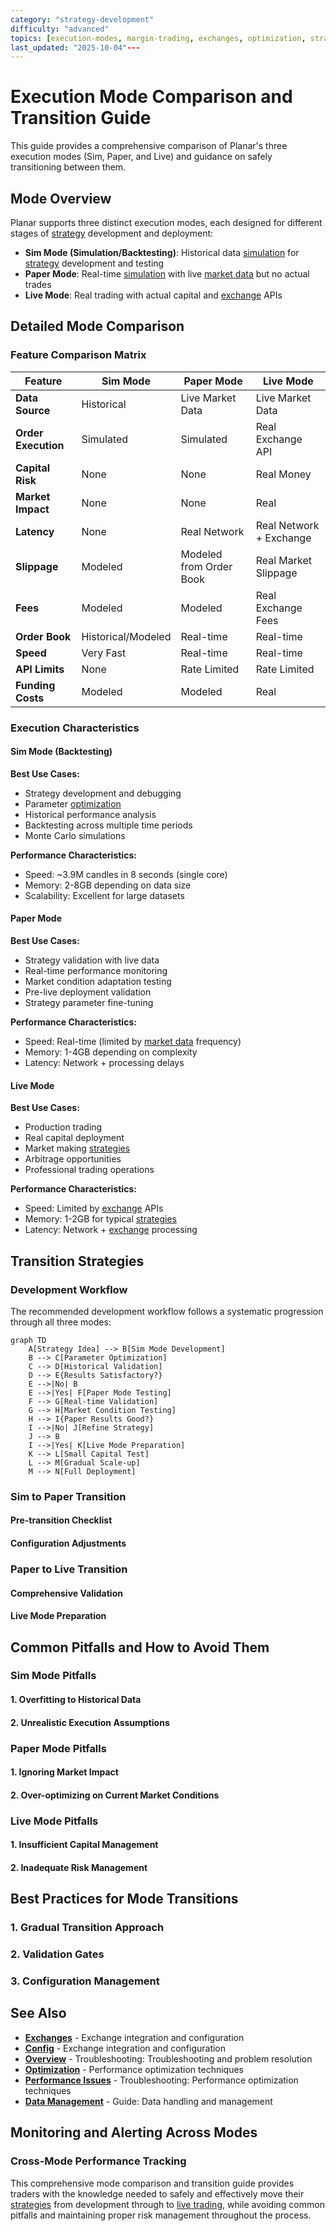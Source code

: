 ```yaml
---
category: "strategy-development"
difficulty: "advanced"
topics: [execution-modes, margin-trading, exchanges, optimization, strategy-development, troubleshooting, visualization, configuration]
last_updated: "2025-10-04"---
---
```


# Execution Mode Comparison and Transition Guide

This guide provides a comprehensive comparison of Planar's three execution modes (Sim, Paper, and Live) and guidance on safely transitioning between them.

## Mode Overview

Planar supports three distinct execution modes, each designed for different stages of [strategy](../guides/../guides/strategy-development.md) development and deployment:

- **Sim Mode (Simulation/Backtesting)**: Historical data [simulation](../guides/execution-modes.md#simulation-mode) for [strategy](../guides/../guides/strategy-development.md) development and testing
- **Paper Mode**: Real-time [simulation](../guides/execution-modes.md#simulation-mode) with live [market data](../guides/../guides/../guides/data-management.md) but no actual trades
- **Live Mode**: Real trading with actual capital and [exchange](../[exchanges](../exchanges.md).md) APIs

## Detailed Mode Comparison

### Feature Comparison Matrix

| Feature | Sim Mode | Paper Mode | Live Mode |
|---------|----------|------------|-----------|
| **Data Source** | Historical | Live Market Data | Live Market Data |
| **Order Execution** | Simulated | Simulated | Real Exchange API |
| **Capital Risk** | None | None | Real Money |
| **Market Impact** | None | None | Real |
| **Latency** | None | Real Network | Real Network + Exchange |
| **Slippage** | Modeled | Modeled from Order Book | Real Market Slippage |
| **Fees** | Modeled | Modeled | Real Exchange Fees |
| **Order Book** | Historical/Modeled | Real-time | Real-time |
| **Speed** | Very Fast | Real-time | Real-time |
| **API Limits** | None | Rate Limited | Rate Limited |
| **Funding Costs** | Modeled | Modeled | Real |

### Execution Characteristics

#### Sim Mode (Backtesting)

**Best Use Cases:**
- Strategy development and debugging
- Parameter [optimization](../optimization.md)
- Historical performance analysis
- Backtesting across multiple time periods
- Monte Carlo simulations

**Performance Characteristics:**
- Speed: ~3.9M candles in 8 seconds (single core)
- Memory: 2-8GB depending on data size
- Scalability: Excellent for large datasets

#### Paper Mode

**Best Use Cases:**
- Strategy validation with live data
- Real-time performance monitoring
- Market condition adaptation testing
- Pre-live deployment validation
- Strategy parameter fine-tuning

**Performance Characteristics:**
- Speed: Real-time (limited by [market data](../guides/../guides/../guides/data-management.md) frequency)
- Memory: 1-4GB depending on complexity
- Latency: Network + processing delays

#### Live Mode

**Best Use Cases:**
- Production trading
- Real capital deployment
- Market making [strategies](../guides/../guides/strategy-development.md)
- Arbitrage opportunities
- Professional trading operations

**Performance Characteristics:**
- Speed: Limited by [exchange](../[exchanges](../exchanges.md).md) APIs
- Memory: 1-2GB for typical [strategies](../guides/../guides/strategy-development.md)
- Latency: Network + [exchange](../[exchanges](../exchanges.md).md) processing

## Transition Strategies

### Development Workflow

The recommended development workflow follows a systematic progression through all three modes:

```mermaid
graph TD
    A[Strategy Idea] --> B[Sim Mode Development]
    B --> C[Parameter Optimization]
    C --> D[Historical Validation]
    D --> E{Results Satisfactory?}
    E -->|No| B
    E -->|Yes| F[Paper Mode Testing]
    F --> G[Real-time Validation]
    G --> H[Market Condition Testing]
    H --> I{Paper Results Good?}
    I -->|No| J[Refine Strategy]
    J --> B
    I -->|Yes| K[Live Mode Preparation]
    K --> L[Small Capital Test]
    L --> M[Gradual Scale-up]
    M --> N[Full Deployment]
```

### Sim to Paper Transition

#### Pre-transition Checklist


#### Configuration Adjustments


### Paper to Live Transition

#### Comprehensive Validation


#### Live Mode Preparation


## Common Pitfalls and How to Avoid Them

### Sim Mode Pitfalls

#### 1. Overfitting to Historical Data

#### 2. Unrealistic Execution Assumptions

### Paper Mode Pitfalls

#### 1. Ignoring Market Impact

#### 2. Over-optimizing on Current Market Conditions

### Live Mode Pitfalls

#### 1. Insufficient Capital Management

#### 2. Inadequate Risk Management

## Best Practices for Mode Transitions

### 1. Gradual Transition Approach


### 2. Validation Gates


### 3. Configuration Management



## See Also

- **[Exchanges](../exchanges.md)** - Exchange integration and configuration
- **[Config](../config.md)** - Exchange integration and configuration
- **[Overview](../troubleshooting/index.md)** - Troubleshooting: Troubleshooting and problem resolution
- **[Optimization](../optimization.md)** - Performance optimization techniques
- **[Performance Issues](../troubleshooting/performance-issues.md)** - Troubleshooting: Performance optimization techniques
- **[Data Management](../guides/../guides/../guides/data-management.md)** - Guide: Data handling and management

## Monitoring and Alerting Across Modes

### Cross-Mode Performance Tracking


This comprehensive mode comparison and transition guide provides traders with the knowledge needed to safely and effectively move their [strategies](../guides/../guides/strategy-development.md) from development through to [live trading](../guides/execution-modes.md#live-mode), while avoiding common pitfalls and maintaining proper risk management throughout the process.